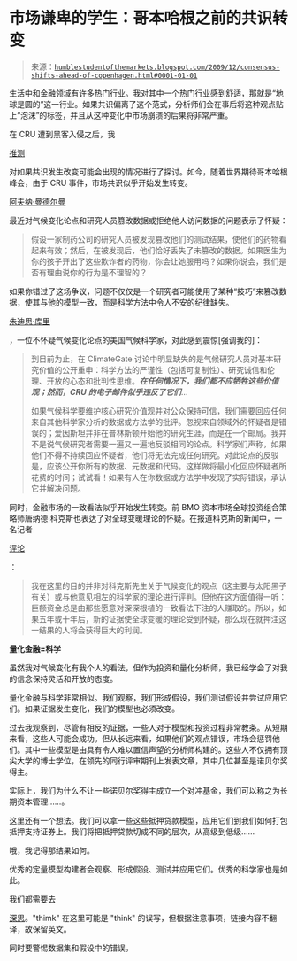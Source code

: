 <!--yml

类别：未分类

日期：2024-05-18 00:41:48

-->

# 市场谦卑的学生：哥本哈根之前的共识转变

> 来源：[`humblestudentofthemarkets.blogspot.com/2009/12/consensus-shifts-ahead-of-copenhagen.html#0001-01-01`](https://humblestudentofthemarkets.blogspot.com/2009/12/consensus-shifts-ahead-of-copenhagen.html#0001-01-01)

生活中和金融领域有许多热门行业。我对其中一个热门行业感到舒适，那就是“地球是圆的”这一行业。如果共识偏离了这个范式，分析师们会在事后将这种观点贴上“泡沫”的标签，并且从这种变化中市场崩溃的后果将非常严重。

在 CRU 遭到黑客入侵之后，我

[推测](http://humblestudentofthemarkets.blogspot.com/2009/11/global-cooling.html)

对如果共识发生改变可能会出现的情况进行了探讨。如今，随着世界期待哥本哈根峰会，由于 CRU 事件，市场共识似乎开始发生转变。

[阿夫纳·曼德尔曼](http://www.theglobeandmail.com/globe-investor/investment-ideas/features/the-buy-side/dont-let-climategate-melt-down-your-portfolio/article1389653/)

最近对气候变化论点和研究人员篡改数据或拒绝他人访问数据的问题表示了怀疑：

> 假设一家制药公司的研究人员被发现篡改他们的测试结果，使他们的药物看起来有效；然后，在被发现后，他们恰好丢失了未篡改的数据。如果医生为你的孩子开出了这些欺诈者的药物，你会让她服用吗？如果你说会，我们是否有理由说你的行为是不理智的？

如果你错过了这场争议，问题不仅仅是一个研究者可能使用了某种“技巧”来篡改数据，使其与他的模型一致，而是科学方法中令人不安的纪律缺失。

[朱迪思·库里](http://wattsupwiththat.com/2009/11/27/an-open-letter-from-dr-judith-curry-on-climate-science/)

，一位不怀疑气候变化论点的美国气候科学家，对此感到震惊[强调我的]：

> 到目前为止，在 ClimateGate 讨论中明显缺失的是气候研究人员对基本研究价值的公开重申：科学方法的严谨性（包括可复制性）、研究诚信和伦理、开放的心态和批判性思维。***在任何情况下，我们都不应牺牲这些价值观；然而，CRU 的电子邮件似乎违反了它们***...
> 
> 如果气候科学要维护核心研究价值观并对公众保持可信，我们需要回应任何来自其他科学家分析的数据或方法学的批评。忽视来自领域外的怀疑者是错误的；爱因斯坦并非在普林斯顿开始他的研究生涯，而是在一个邮局。我并不是说气候研究者需要一遍又一遍地反驳相同的论点。科学家们声称，如果他们不得不持续回应怀疑者，他们将无法完成任何研究。对此论点的反驳是，应该公开你所有的数据、元数据和代码。这样做将最小化回应怀疑者所花费的时间；试试看！如果有人在你数据或方法学中发现了实际错误，承认它并解决问题。

同时，金融市场的一致看法似乎开始发生转变。前 BMO 资本市场全球投资组合策略师唐纳德·科克斯也表达了对全球变暖理论的怀疑。在报道科克斯的新闻中，一名记者

[评论](http://www.theglobeandmail.com/report-on-business/commentary/a-climate-skeptics-guide-to-fun-and-profit/article1389487/)

：

> 我在这里的目的并非对科克斯先生关于气候变化的观点（这主要与太阳黑子有关）或与他意见相左的科学家的理论进行评判。但他在这方面值得一听：巨额资金总是由那些愿意对深深根植的一致看法下注的人赚取的。所以，如果五年或十年后，新的证据使全球变暖的理论受到怀疑，那么现在就押注这一结果的人将会获得巨大的利润。

**量化金融=科学**

虽然我对气候变化有我个人的看法，但作为投资和量化分析师，我已经学会了对我的信念保持灵活和开放的态度。

量化金融与科学非常相似。我们观察，我们形成假设，我们测试假设并尝试应用它们。如果证据发生变化，我们的模型也必须改变。

过去我观察到，尽管有相反的证据，一些人对于模型和投资过程非常教条。从短期来看，这些人可能会成功。但从长远来看，如果他们的观点错误，市场会惩罚他们。其中一些模型是由具有令人难以置信声望的分析师构建的。这些人不仅拥有顶尖大学的博士学位，在领先的同行评审期刊上发表文章，其中几位甚至是诺贝尔奖得主。

实际上，我们为什么不让一些诺贝尔奖得主成立一个对冲基金，我们可以称之为长期资本管理……。

这里还有一个想法。我们可以拿一些这些抵押贷款模型，应用它们到我们如何打包抵押支持证券上。我们将把抵押贷款切成不同的层次，从高级到低级……

哦，我记得那结果如何。

优秀的定量模型构建者会观察、形成假设、测试并应用它们。优秀的科学家也是如此。

我们都需要去

[深思](http://humblestudentofthemarkets.blogspot.com/2009/06/financial-modelers-need-to-thimk.html)。"thimk" 在这里可能是 "think" 的误写，但根据注意事项，链接内容不翻译，故保留英文。

同时要警惕数据集和假设中的错误。
